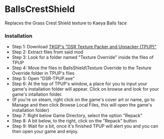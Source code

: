 # BallsCrestShield
Replaces the Grass Crest Shield texture to Kaeya Balls face

### Installation
* Step 1: Download [TKGP's "DSR Texture Packer and Unpacker (TPUP)"](https://www.nexusmods.com/darksoulsremastered/mods/9)
* Step 2: Extract files from said mod
* Step 3: Look for a folder named "Texture Override" inside the files of TPUP
* Step 4: Move the files in BallsShield\Texture Override to the Texture Override folder in TPUP's files
* Step 5: Open "DSR-TPUP.exe"
* Step 6: At the top of TPUP's window, a place for you to input your game's installation folder will appear. Click on browse and look for your game's intallation folder.
* (If you're on steam, right click on the game's cover art or name, go to Manage and then click Browse Local Files, this will open the game's installation folder)
* Step 7: Right below Game Directory, select the option "Repack"
* Step 8: A bit below, to the right, click on the "Repack" button
* Step 9: Wait for a bit, once it's finished TPUP will alert you and you can then open your game and enjoy.
